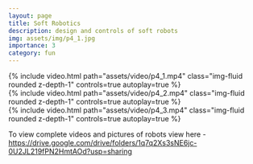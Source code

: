 ```yaml
---
layout: page
title: Soft Robotics
description: design and controls of soft robots
img: assets/img/p4_1.jpg
importance: 3
category: fun
---
```


<div class="row mt-3">
    <div class="col-sm mt-3 mt-md-0">
        {% include video.html path="assets/video/p4_1.mp4" class="img-fluid rounded z-depth-1" controls=true autoplay=true %}
    </div>

<div class="row mt-3">
    <div class="col-sm mt-3 mt-md-0">
        {% include video.html path="assets/video/p4_2.mp4" class="img-fluid rounded z-depth-1" controls=true autoplay=true %}
    </div>

<div class="row mt-3">
    <div class="col-sm mt-3 mt-md-0">
        {% include video.html path="assets/video/p4_3.mp4" class="img-fluid rounded z-depth-1" controls=true autoplay=true %}
    </div>


To view complete videos and pictures of robots view here - https://drive.google.com/drive/folders/1q7q2Xs3sNE6jc-0U2JL219fPN2HmtAOd?usp=sharing
